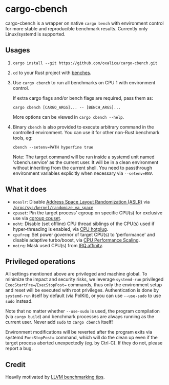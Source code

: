 # cargo-cbench

cargo-cbench is a wrapper on native `cargo bench` with environment control for
more stable and reproducible benchmark results.
Currently only Linux/systemd is supported.

## Usages

1.  `cargo install --git https://github.com/oxalica/cargo-cbench.git`
1.  `cd` to your Rust project with [benches](cargo-bench).
1.  Use `cargo cbench` to run all benchmarks on CPU 1 with environment control.

    If extra cargo flags and/or bench flags are required, pass them as:

    `cargo cbench [CARGO_ARGS]... -- [BENCH_ARGS]...`

    More options can be viewed in `cargo cbench --help`.
1.  Binary `cbench` is also provided to execute arbitrary command in the
    controlled environment. You can use it for other non-Rust benchmark tools,
    eg:

    `cbench --setenv=PATH hyperfine true`

    Note: The target command will be run inside a systemd unit named
    'cbench.service' as the current user. It will be in a clean environment
    without inheriting from the current shell. You need to passthrough
    environment variables explicitly when necessary via `--setenv=ENV`.

## What it does

- `noaslr`: Disable [Address Space Layout Randomization (ASLR)][aslr] via
  [`/proc/sys/kernel/randomize_va_space`][randomize_va_space]
- `cpuset`: Pin the target process' cgroup on specific CPU(s) for exclusive use
  via [cgroup cpuset][cpuset].
- `noht`: Disable (set offline) CPU thread siblings of the CPU(s) used if
  hyper-threading is enabled, via [CPU hotplug][cpu-hotplug].
- `cpufreq`: Set power governor of target CPU(s) to 'performance' and disable
  adaptive turbo/boost, via [CPU Performance Scaling][cpufreq].
- `noirq`: Mask used CPU(s) from [IRQ affinity][irq-affinity].

## Privileged operations

All settings mentioned above are privileged and machine global. To minimize the
impact and security risks, we leverage `systemd-run` privileged
`ExecStartPre=`/`ExecStopPost=` commands, thus only the environment setup and
reset will be executed with root privileges. Authentication is done by
`systemd-run` itself by default (via PolKit), or you can use `--use-sudo` to
use `sudo` instead.

Note that no matter whether `--use-sudo` is used, the program compilation (via
`cargo build`) and benchmark processes are always running as the current user.
Never add `sudo` to `cargo cbench` itself!

Environment modifications will be reverted after the program exits via systemd
`ExecStopPost=` command, which will do the clean up even if the target process
aborted unexpectedly (eg. by Ctrl-C). If they do not, please report a bug.

## Credit

Heavily motivated by [LLVM benchmarking tips][llvm-tips].

[cargo-bench]: https://doc.rust-lang.org/cargo/reference/profiles.html#bench
[aslr]: https://en.wikipedia.org/wiki/Address_space_layout_randomization
[randomize_va_space]: https://www.kernel.org/doc/html/latest/admin-guide/sysctl/kernel.html#randomize-va-space
[cpuset]: https://www.kernel.org/doc/html/latest/admin-guide/cgroup-v2.html#cpuset-interface-files
[cpu-hotplug]: https://www.kernel.org/doc/html/latest/core-api/cpu_hotplug.html#using-cpu-hotplug
[cpufreq]: https://www.kernel.org/doc/html/latest/admin-guide/pm/cpufreq.html#policy-interface-in-sysfs
[irq-affinity]: https://www.kernel.org/doc/html/latest/core-api/irq/irq-affinity.html
[llvm-tips]: https://llvm.org/docs/Benchmarking.html
